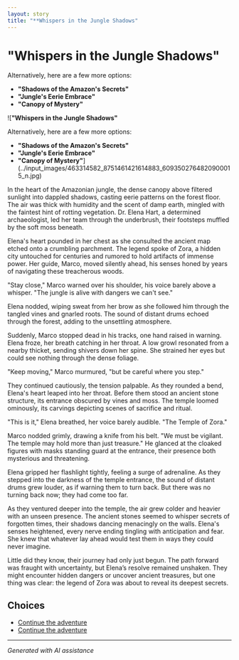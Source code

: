```yaml
---
layout: story
title: "**Whispers in the Jungle Shadows"
---
```


# **"Whispers in the Jungle Shadows"**

Alternatively, here are a few more options:

- **"Shadows of the Amazon's Secrets"**
- **"Jungle's Eerie Embrace"**
- **"Canopy of Mystery"**

![**"Whispers in the Jungle Shadows"**

Alternatively, here are a few more options:

- **"Shadows of the Amazon's Secrets"**
- **"Jungle's Eerie Embrace"**
- **"Canopy of Mystery"**](../input_images/463314582_8751461421614883_6093502764820900015_n.jpg)

In the heart of the Amazonian jungle, the dense canopy above filtered sunlight into dappled shadows, casting eerie patterns on the forest floor. The air was thick with humidity and the scent of damp earth, mingled with the faintest hint of rotting vegetation. Dr. Elena Hart, a determined archaeologist, led her team through the underbrush, their footsteps muffled by the soft moss beneath.

Elena's heart pounded in her chest as she consulted the ancient map etched onto a crumbling parchment. The legend spoke of Zora, a hidden city untouched for centuries and rumored to hold artifacts of immense power. Her guide, Marco, moved silently ahead, his senses honed by years of navigating these treacherous woods.

"Stay close," Marco warned over his shoulder, his voice barely above a whisper. "The jungle is alive with dangers we can't see."

Elena nodded, wiping sweat from her brow as she followed him through the tangled vines and gnarled roots. The sound of distant drums echoed through the forest, adding to the unsettling atmosphere.

Suddenly, Marco stopped dead in his tracks, one hand raised in warning. Elena froze, her breath catching in her throat. A low growl resonated from a nearby thicket, sending shivers down her spine. She strained her eyes but could see nothing through the dense foliage.

"Keep moving," Marco murmured, "but be careful where you step."

They continued cautiously, the tension palpable. As they rounded a bend, Elena's heart leaped into her throat. Before them stood an ancient stone structure, its entrance obscured by vines and moss. The temple loomed ominously, its carvings depicting scenes of sacrifice and ritual.

"This is it," Elena breathed, her voice barely audible. "The Temple of Zora."

Marco nodded grimly, drawing a knife from his belt. "We must be vigilant. The temple may hold more than just treasure." He glanced at the cloaked figures with masks standing guard at the entrance, their presence both mysterious and threatening.

Elena gripped her flashlight tightly, feeling a surge of adrenaline. As they stepped into the darkness of the temple entrance, the sound of distant drums grew louder, as if warning them to turn back. But there was no turning back now; they had come too far.

As they ventured deeper into the temple, the air grew colder and heavier with an unseen presence. The ancient stones seemed to whisper secrets of forgotten times, their shadows dancing menacingly on the walls. Elena's senses heightened, every nerve ending tingling with anticipation and fear. She knew that whatever lay ahead would test them in ways they could never imagine.

Little did they know, their journey had only just begun. The path forward was fraught with uncertainty, but Elena’s resolve remained unshaken. They might encounter hidden dangers or uncover ancient treasures, but one thing was clear: the legend of Zora was about to reveal its deepest secrets.


## Choices

* [Continue the adventure](./130188528_3781238605303881_7510459135709865265_n)
* [Continue the adventure](./20221013_170405)


---
*Generated with AI assistance*
